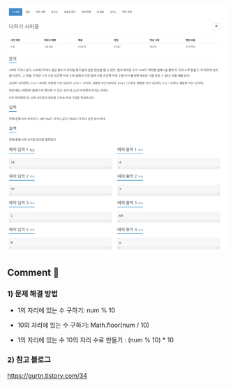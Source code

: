 ![](../images/b1110.png)

## Comment 🤞

### 1) 문제 해결 방법
- 1의 자리에 있는 수 구하기: num % 10

- 10의 자리에 있는 수 구하기: Math.floor(num / 10)

- 1의 자리에 있는 수 10의 자리 수로 만들기 : (num % 10) * 10

### 2) 참고 블로그
https://gurtn.tistory.com/34
